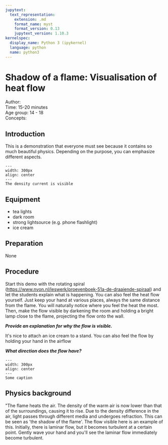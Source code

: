 ```yaml
---
jupytext:
  text_representation:
    extension: .md
    format_name: myst
    format_version: 0.13
    jupytext_version: 1.10.3
kernelspec:
  display_name: Python 3 (ipykernel)
  language: python
  name: python3
---
```


# Shadow of a flame: Visualisation of heat flow

Author:     \
Time:	  	15-20 minutes\
Age group:	14 - 18\
Concepts:	

## Introduction
This is a demonstration that everyone must see because it contains so much beautiful physics. Depending on the purpose, you can emphasize different aspects.

```{figure} demo74_fig1.JPG
---
width: 300px
align: center
---
The density current is visible
```

## Equipment
* tea lights
* dark room
* strong lightsource (e.g. phone flashlight)
* ice cream

## Preparation
None

## Procedure
Start this demo with the rotating spiral (https://www.nvon.nl/leswerk/proevenboek-51a-de-draaiende-spiraal) and let the students explain what is happening. You can also feel the heat flow yourself. Just keep your hand at various places, always the same distance from the flame. You will naturally notice where you feel the heat the most. Then, make the flow visible by darkening the room and holding a bright lamp close to the flame, projecting the flow onto the wall.

***Provide an explanation for why the flow is visible.***

It's nice to attach an ice cream to a stand. You can also feel the flow by holding your hand in the airflow

***What direction does the flow have?***

```{figure} demo74_fig2.JPG
---
width: 300px
align: center
---
Some caption
```

## Physics background
"The flame heats the air. The density of the warm air is now lower than that of the surroundings, causing it to rise. Due to the density difference in the air, light passes through different media and undergoes refraction. This can be seen as 'the shadow of the flame'. The flow visible here is an example of this. Initially, there is laminar flow, but it becomes turbulent at a certain point. Gently wave your hand and you'll see the laminar flow immediately become turbulent.

